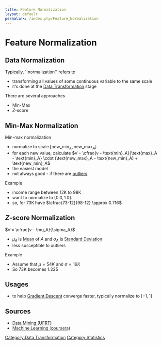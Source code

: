 ```yaml
---
title: Feature Normalization
layout: default
permalink: /index.php/Feature_Normalization
---
```


# Feature Normalization

## Data Normalization
Typically, ''normalization'' refers to
- transforming all values of some continuous variable to the same scale
- it's done at the [Data Transformation](Data_Transformation) stage

There are several approaches 
- Min-Max
- $Z$-score


## Min-Max Normalization
Min-max normalization
- normalize to scale $[\text{new_min}_A, \text{new_max}_A]$
- for each new value, calculate $v'= \cfrac{v - \text{min}_A}{\text{max}_A - \text{min}_A} \cdot (\text{new_max}_A - \text{new_min}_A) + \text{new_min}_A$
- the easiest model
- not always good - if there are [outliers](outliers) 

Example
- income range between 12K to 98K
- want to normalize to $[0.0, 1.0]$. 
- so, for 73K have $\cfrac{73-12}{98-12} \approx 0.716$


## $Z$-score Normalization
$v'= \cfrac{v - \mu_A}{\sigma_A}$
- $\mu_A$ is [Mean](Mean) of $A$ and $\sigma_A$ is [Standard Deviation](Standard_Deviation)
- less susceptible to outliers 

Example 
- Assume that $\mu = 54K$ and $\sigma = 16K$
- So 73K becomes 1.225 


## Usages
- to help [Gradient Descent](Gradient_Descent) converge faster, typically normalize to $[-1, 1]$ 


## Sources
- [Data Mining (UFRT)](Data_Mining_(UFRT))
- [Machine Learning (coursera)](Machine_Learning_(coursera))

[Category:Data Transformation](Category_Data_Transformation)
[Category:Statistics](Category_Statistics)